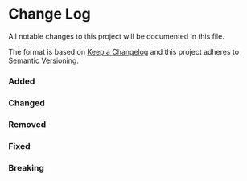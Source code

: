 # Change Log
All notable changes to this project will be documented in this file.

The format is based on [Keep a Changelog](http://keepachangelog.com/)
and this project adheres to [Semantic Versioning](http://semver.org/).

<!--
NOTE: For the contributors, you add new entries to this document following this format:
- [[#PRNUMBER](https://github.com/quarksworks/quark/pull/PRNUMBER)] The change that has been made. (Author's Github name)
-->

### Added

### Changed

### Removed

### Fixed

### Breaking
